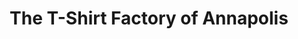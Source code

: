 ---
title: "The T-Shirt Factory of Annapolis"
url: /annapolis/the-t-shirt-factory-of-annapolis/
shop: clothes
---